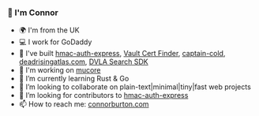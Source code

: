 ### 👋 I'm  Connor

- 🌍 I'm from the UK
- 💻 I work for GoDaddy
- 🔨 I've built [hmac-auth-express](https://github.com/connorjburton/hmac-auth-express), [Vault Cert Finder](https://github.com/godaddy/vault-cert-finder), [captain-cold](https://github.com/connorjburton/captain-cold), [deadrisingatlas.com](https://github.com/connorjburton/deadrisingatlas/), [DVLA Search SDK](https://github.com/connorjburton/dvla-search)
- 🤫 I'm working on [mucore](https://github.com/connorjburton/mucore)
- 🌱 I’m currently learning Rust & Go
- 👯 I’m looking to collaborate on plain-text|minimal|tiny|fast web projects
- 🤗 I’m looking for contributors to [hmac-auth-express](https://github.com/connorjburton/hmac-auth-express)
- 📫 How to reach me: [connorburton.com](https://connorburton.com)
